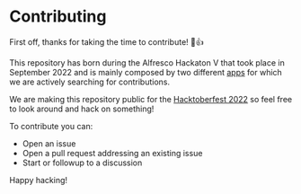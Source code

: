 # Contributing

First off, thanks for taking the time to contribute! 🎉👍

This repository has born during the Alfresco Hackaton V that took place in September 2022 and is mainly composed by two different
[apps](https://github.com/AlfrescoLabs/gha-monitoring/tree/main/apps) for which we are actively searching for contributions.

We are making this repository public for the [Hacktoberfest 2022](https://hacktoberfest.com/) so feel free to look around and hack on something!

To contribute you can:

* Open an issue
* Open a pull request addressing an existing issue
* Start or followup to a discussion

Happy hacking!
